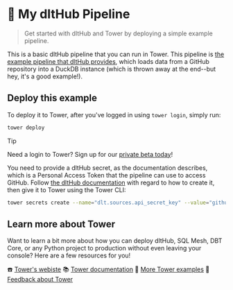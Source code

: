 # :paperclip: My dltHub Pipeline

> Get started with dltHub and Tower by deploying a simple example pipeline.

This is a basic dltHub pipeline that you can run in Tower. This pipeline is [the
example pipeline that dltHub provides](https://dlthub.com/docs/walkthroughs/create-a-pipeline), which loads data from a GitHub
repository into a DuckDB instance (which is thrown away at the end--but hey,
it's a good example!).

## Deploy this example

To deploy it to Tower, after you've logged in using `tower login`, simply run:

```bash
tower deploy
```

> [!TIP]
> Need a login to Tower? Sign up for our [private beta today](https://tower.dev/#beta)!

You need to provide a dltHub secret, as the documentation describes, which is a
Personal Access Token that the pipeline can use to access GitHub. Follow [the
dltHub
documentation](https://dlthub.com/docs/walkthroughs/create-a-pipeline#2-obtain-and-add-api-credentials-from-github)
with regard to how to create it, then give it to Tower using the Tower CLI:

```bash
tower secrets create --name="dlt.sources.api_secret_key" --value="github_pat_abcdefg1234567"
```

## Learn more about Tower

Want to learn a bit more about how you can deploy dltHub, SQL Mesh, DBT Core,
or any Python project to production without even leaving your console? Here are
a few resources for you!

:phone: [Tower's webiste](https://tower.dev)
:books: [Tower documentation](https://docs.tower.dev)
:dancer: [More Tower examples](https://github.com/tower/tower-examples)
:gift: [Feedback about Tower](https://feedback.tower.dev/)
